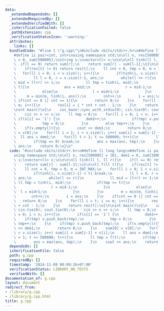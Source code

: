 ```yaml
---
data:
  _extendedDependsOn: []
  _extendedRequiredBy: []
  _extendedVerifiedWith: []
  _isVerificationFailed: false
  _pathExtension: cpp
  _verificationStatusIcon: ':warning:'
  attributes:
    links: []
  bundledCode: "#line 1 \"g.cpp\"\n#include <bits/stdc++.h>\n#define ll long long\n\
    #define ii pair<int, int>\nusing namespace std;\n\nll n, res[500005] = {0}, dem1\
    \ = 0, sum[500005];\nstring s;\nvector<ll> v;\n\n\n\nll tinh(ll l, ll r){\n  \
    \  if(l == 0) return sum[r];\n    return sum[r] - sum[l-1];\n}\n\nll f(ll t){\n\
    \    if(res[t] != 0) return res[t];\n    ll cnt = 0, tmp = 0, m = INT_MAX;\n \
    \   for(ll i = 0; i < v.size(); i++){\n        if(tinh(i, v.size()-1) < t) break;\n\
    \        ll l = 0, r = v.size()-1, ans;\n        while(l <= r){\n            ll\
    \ mid = (l+r) >> 1;\n            ll tmp = tinh(i, mid);\n            if(tmp >=\
    \ t){\n                ans = mid;\n                r = mid-1;\n            }\n\
    \            else{\n                l = mid+1;\n            }\n        }\n   \
    \     m = min(m, tinh(i, ans));\n        cnt++;\n        i = ans;\n    }\n   \
    \ if(cnt == 0 || cnt == 1){\n        return 0;\n    }\n    for(ll i = t; i <=\
    \ m; i++){\n        res[i] = i * cnt + cnt - 1;\n    }\n    return res[t];\n}\n\
    \nint main()\n{\n    ios_base::sync_with_stdio(0); cin.tie(0); cout.tie(0);\n\
    \    cin >> n >> s;\n    ll tmp = 0;\n    for(ll i = 0; i < n; i++){\n       \
    \ if(s[i] == '1') {\n            dem1++;\n            if(tmp) v.push_back(tmp);\n\
    \            tmp = 0;\n        }\n        else tmp++;\n    }\n    if(tmp) v.push_back(tmp);\n\
    \    if(v.empty()){\n        cout << dem1;\n        return 0;\n    }\n    sum[0]\
    \ = v[0];\n    for(ll i = 1; i < v.size(); i++) sum[i] = sum[i-1] + v[i];\n  \
    \  ll ans = dem1;\n    for(ll t = 1; t <= 500000; t++){\n        ll tmp = f(t);\n\
    \        if(tmp == 0) break;\n        ans = max(ans, tmp);\n    }\n    cout <<\
    \ ans;\n    return 0;\n}\n"
  code: "#include <bits/stdc++.h>\n#define ll long long\n#define ii pair<int, int>\n\
    using namespace std;\n\nll n, res[500005] = {0}, dem1 = 0, sum[500005];\nstring\
    \ s;\nvector<ll> v;\n\n\n\nll tinh(ll l, ll r){\n    if(l == 0) return sum[r];\n\
    \    return sum[r] - sum[l-1];\n}\n\nll f(ll t){\n    if(res[t] != 0) return res[t];\n\
    \    ll cnt = 0, tmp = 0, m = INT_MAX;\n    for(ll i = 0; i < v.size(); i++){\n\
    \        if(tinh(i, v.size()-1) < t) break;\n        ll l = 0, r = v.size()-1,\
    \ ans;\n        while(l <= r){\n            ll mid = (l+r) >> 1;\n           \
    \ ll tmp = tinh(i, mid);\n            if(tmp >= t){\n                ans = mid;\n\
    \                r = mid-1;\n            }\n            else{\n              \
    \  l = mid+1;\n            }\n        }\n        m = min(m, tinh(i, ans));\n \
    \       cnt++;\n        i = ans;\n    }\n    if(cnt == 0 || cnt == 1){\n     \
    \   return 0;\n    }\n    for(ll i = t; i <= m; i++){\n        res[i] = i * cnt\
    \ + cnt - 1;\n    }\n    return res[t];\n}\n\nint main()\n{\n    ios_base::sync_with_stdio(0);\
    \ cin.tie(0); cout.tie(0);\n    cin >> n >> s;\n    ll tmp = 0;\n    for(ll i\
    \ = 0; i < n; i++){\n        if(s[i] == '1') {\n            dem1++;\n        \
    \    if(tmp) v.push_back(tmp);\n            tmp = 0;\n        }\n        else\
    \ tmp++;\n    }\n    if(tmp) v.push_back(tmp);\n    if(v.empty()){\n        cout\
    \ << dem1;\n        return 0;\n    }\n    sum[0] = v[0];\n    for(ll i = 1; i\
    \ < v.size(); i++) sum[i] = sum[i-1] + v[i];\n    ll ans = dem1;\n    for(ll t\
    \ = 1; t <= 500000; t++){\n        ll tmp = f(t);\n        if(tmp == 0) break;\n\
    \        ans = max(ans, tmp);\n    }\n    cout << ans;\n    return 0;\n}\n"
  dependsOn: []
  isVerificationFile: false
  path: g.cpp
  requiredBy: []
  timestamp: '2024-11-09 00:09:26+07:00'
  verificationStatus: LIBRARY_NO_TESTS
  verifiedWith: []
documentation_of: g.cpp
layout: document
redirect_from:
- /library/g.cpp
- /library/g.cpp.html
title: g.cpp
---
```

